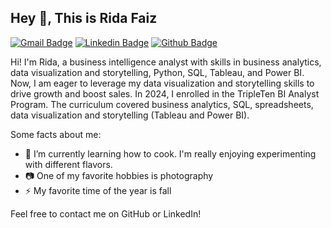 ## Hey 👋, This is Rida Faiz
[![Gmail Badge](https://img.shields.io/badge/-Rida.Faiz-c14438?style=flat&logo=Gmail&logoColor=white&link=mailto:rida.faiz2001@gmail.com)](mailto:rida.faiz2001@gmail.com) 
[![Linkedin Badge](https://img.shields.io/badge/-Rida.Faiz-0072b1?style=flat&logo=Linkedin&logoColor=white&link=https://www.linkedin.com/in/rida-faiz/)](https://www.linkedin.com/in/rida-faiz/) 
[![Github Badge](https://img.shields.io/badge/-Rida.Faiz-grey?style=flat&logo=github&logoColor=white&link=https://github.com/Rida0901/)](https://www.github.com/Rida0901/) <p align='left'>
Hi! I'm Rida, a business intelligence analyst with skills in business analytics, data visualization and storytelling, Python, SQL, Tableau, and Power BI. Now, I am eager to leverage my data visualization and storytelling skills to drive growth and boost sales.
In 2024, I enrolled in the TripleTen BI Analyst Program. The curriculum covered business analytics, SQL, spreadsheets, data visualization and storytelling (Tableau and Power BI). 

Some facts about me:
- 🌱 I’m currently learning how to cook. I'm really enjoying experimenting with different flavors.
- 📷 One of my favorite hobbies is photography
- ⚡ My favorite time of the year is fall</p>

Feel free to contact me on GitHub or LinkedIn!

<!--
**Rida0901/Rida0901** is a ✨ _special_ ✨ repository because its `README.md` (this file) appears on your GitHub profile.

Here are some ideas to get you started:

- 🔭 I’m currently working on ...
- 🌱 I’m currently learning ...
- 👯 I’m looking to collaborate on ...
- 🤔 I’m looking for help with ...
- 💬 Ask me about ...
- 📫 How to reach me: ...
- 😄 Pronouns: ...
- ⚡ Fun fact: ...
-->
